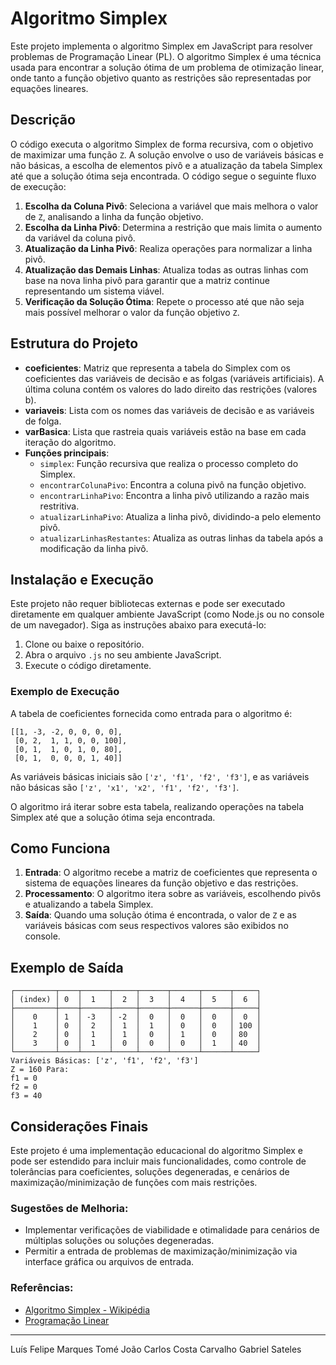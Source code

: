 # Algoritmo Simplex

Este projeto implementa o algoritmo Simplex em JavaScript para resolver problemas de Programação Linear (PL). O algoritmo Simplex é uma técnica usada para encontrar a solução ótima de um problema de otimização linear, onde tanto a função objetivo quanto as restrições são representadas por equações lineares.

## Descrição

O código executa o algoritmo Simplex de forma recursiva, com o objetivo de maximizar uma função `Z`. A solução envolve o uso de variáveis básicas e não básicas, a escolha de elementos pivô e a atualização da tabela Simplex até que a solução ótima seja encontrada. O código segue o seguinte fluxo de execução:

1. **Escolha da Coluna Pivô**: Seleciona a variável que mais melhora o valor de `Z`, analisando a linha da função objetivo.
2. **Escolha da Linha Pivô**: Determina a restrição que mais limita o aumento da variável da coluna pivô.
3. **Atualização da Linha Pivô**: Realiza operações para normalizar a linha pivô.
4. **Atualização das Demais Linhas**: Atualiza todas as outras linhas com base na nova linha pivô para garantir que a matriz continue representando um sistema viável.
5. **Verificação da Solução Ótima**: Repete o processo até que não seja mais possível melhorar o valor da função objetivo `Z`.

## Estrutura do Projeto

- **coeficientes**: Matriz que representa a tabela do Simplex com os coeficientes das variáveis de decisão e as folgas (variáveis artificiais). A última coluna contém os valores do lado direito das restrições (valores b).
- **variaveis**: Lista com os nomes das variáveis de decisão e as variáveis de folga.
- **varBasica**: Lista que rastreia quais variáveis estão na base em cada iteração do algoritmo.
- **Funções principais**:
  - `simplex`: Função recursiva que realiza o processo completo do Simplex.
  - `encontrarColunaPivo`: Encontra a coluna pivô na função objetivo.
  - `encontrarLinhaPivo`: Encontra a linha pivô utilizando a razão mais restritiva.
  - `atualizarLinhaPivo`: Atualiza a linha pivô, dividindo-a pelo elemento pivô.
  - `atualizarLinhasRestantes`: Atualiza as outras linhas da tabela após a modificação da linha pivô.

## Instalação e Execução

Este projeto não requer bibliotecas externas e pode ser executado diretamente em qualquer ambiente JavaScript (como Node.js ou no console de um navegador). Siga as instruções abaixo para executá-lo:

1. Clone ou baixe o repositório.
2. Abra o arquivo `.js` no seu ambiente JavaScript.
3. Execute o código diretamente.

### Exemplo de Execução

A tabela de coeficientes fornecida como entrada para o algoritmo é:

```
[[1, -3, -2, 0, 0, 0, 0],
 [0, 2,  1, 1, 0, 0, 100],
 [0, 1,  1, 0, 1, 0, 80],
 [0, 1,  0, 0, 0, 1, 40]]
```

As variáveis básicas iniciais são `['z', 'f1', 'f2', 'f3']`, e as variáveis não básicas são `['z', 'x1', 'x2', 'f1', 'f2', 'f3']`.

O algoritmo irá iterar sobre esta tabela, realizando operações na tabela Simplex até que a solução ótima seja encontrada.

## Como Funciona

1. **Entrada**: O algoritmo recebe a matriz de coeficientes que representa o sistema de equações lineares da função objetivo e das restrições.
2. **Processamento**: O algoritmo itera sobre as variáveis, escolhendo pivôs e atualizando a tabela Simplex.
3. **Saída**: Quando uma solução ótima é encontrada, o valor de `Z` e as variáveis básicas com seus respectivos valores são exibidos no console.

## Exemplo de Saída

```
┌─────────┬────┬──────┬─────┬──────┬──────┬──────┬─────┐
│ (index) │ 0  │  1   │  2  │  3   │  4   │  5   │  6  │
├─────────┼────┼──────┼─────┼──────┼──────┼──────┼─────┤
│    0    │ 1  │ -3   │ -2  │  0   │  0   │  0   │  0  │
│    1    │ 0  │  2   │  1  │  1   │  0   │  0   │ 100 │
│    2    │ 0  │  1   │  1  │  0   │  1   │  0   │ 80  │
│    3    │ 0  │  1   │  0  │  0   │  0   │  1   │ 40  │
└─────────┴────┴──────┴─────┴──────┴──────┴──────┴─────┘
Variáveis Básicas: ['z', 'f1', 'f2', 'f3']
Z = 160 Para:
f1 = 0
f2 = 0
f3 = 40
```

## Considerações Finais

Este projeto é uma implementação educacional do algoritmo Simplex e pode ser estendido para incluir mais funcionalidades, como controle de tolerâncias para coeficientes, soluções degeneradas, e cenários de maximização/minimização de funções com mais restrições.

### Sugestões de Melhoria:
- Implementar verificações de viabilidade e otimalidade para cenários de múltiplas soluções ou soluções degeneradas.
- Permitir a entrada de problemas de maximização/minimização via interface gráfica ou arquivos de entrada.

### Referências:
- [Algoritmo Simplex - Wikipédia](https://pt.wikipedia.org/wiki/Algoritmo_simplex)
- [Programação Linear](https://www.ime.usp.br/~coelho/otimizacao/aulas/simplex.html)

---

Luís Felipe Marques Tomé
João Carlos Costa Carvalho
Gabriel Sateles